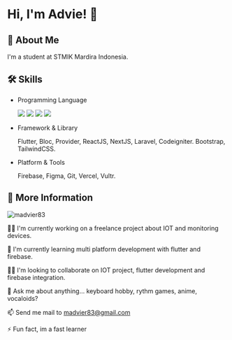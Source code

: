 
# Hi, I'm Advie! 👋  
                
## 🚀 About Me  
I'm a student at STMIK Mardira Indonesia.
    
 
## 🛠 Skills  
- Programming Language
  
  <img src="https://cdn.jsdelivr.net/gh/devicons/devicon/icons/dart/dart-original.svg" />
  <img src="https://cdn.jsdelivr.net/gh/devicons/devicon/icons/javascript/javascript-original.svg" />
  <img src="https://cdn.jsdelivr.net/gh/devicons/devicon/icons/php/php-original.svg" />
  <img src="https://cdn.jsdelivr.net/gh/devicons/devicon/icons/mysql/mysql-original-wordmark.svg" />
          

- Framework & Library

  Flutter, Bloc, Provider,
  ReactJS, NextJS, 
  Laravel, Codeigniter.
  Bootstrap, TailwindCSS.

- Platform & Tools

  Firebase, Figma, Git, Vercel, Vultr.





## 🔭 More Information

<p><img src="https://github-readme-stats.vercel.app/api/top-langs?username=madvier83&show_icons=true&locale=en&layout=compact" alt="madvier83" /></p>

👩‍💻 I'm currently working on a freelance project about IOT and monitoring devices.
    
🧠 I'm currently learning multi platform development with flutter and firebase.
    
👯‍♀️ I'm looking to collaborate on IOT project, flutter development and firebase integration.
    
💬 Ask me about anything... keyboard hobby, rythm games, anime, vocaloids?
    
📫 Send me mail to madvier83@gmail.com
    
⚡️ Fun fact, im a fast learner
    
